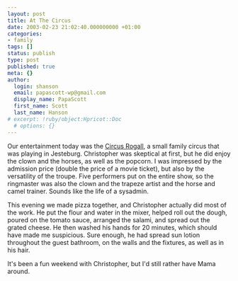 ```yaml
---
layout: post
title: At The Circus
date: 2003-02-23 21:02:40.000000000 +01:00
categories:
- family
tags: []
status: publish
type: post
published: true
meta: {}
author:
  login: shanson
  email: papascott-wp@gmail.com
  display_name: PapaScott
  first_name: Scott
  last_name: Hanson
# excerpt: !ruby/object:Hpricot::Doc
  # options: {}
---
```

<p>Our entertainment today was the <a title="Circus Geschwister Rogall Artistik und Akrobatik aus Berlin" href="http://www.circus-rogall.de/">Circus Rogall</a>, a small family circus that was playing in Jesteburg. Christopher was skeptical at first, but he did enjoy the clown and the horses, as well as the popcorn. I was impressed by the admission price (double the price of a movie ticket), but also by the versatility of the troupe. Five performers put on the entire show, so the ringmaster was also the clown and the trapeze artist and the horse and camel trainer. Sounds like the life of a sysadmin. </p>
<p>This evening we made pizza together, and Christopher actually did most of the work. He put the flour and water in the mixer, helped roll out the dough, poured on the tomato sauce, arranged the salami, and spread out the grated cheese. He then washed his hands for 20 minutes, which should have made me suspicious. Sure enough, he had spread sun lotion throughout the guest bathroom, on the walls and the fixtures, as well as in his hair.</p>
<p>It's been a fun weekend with Christopher, but I'd still rather have Mama around.</p>
